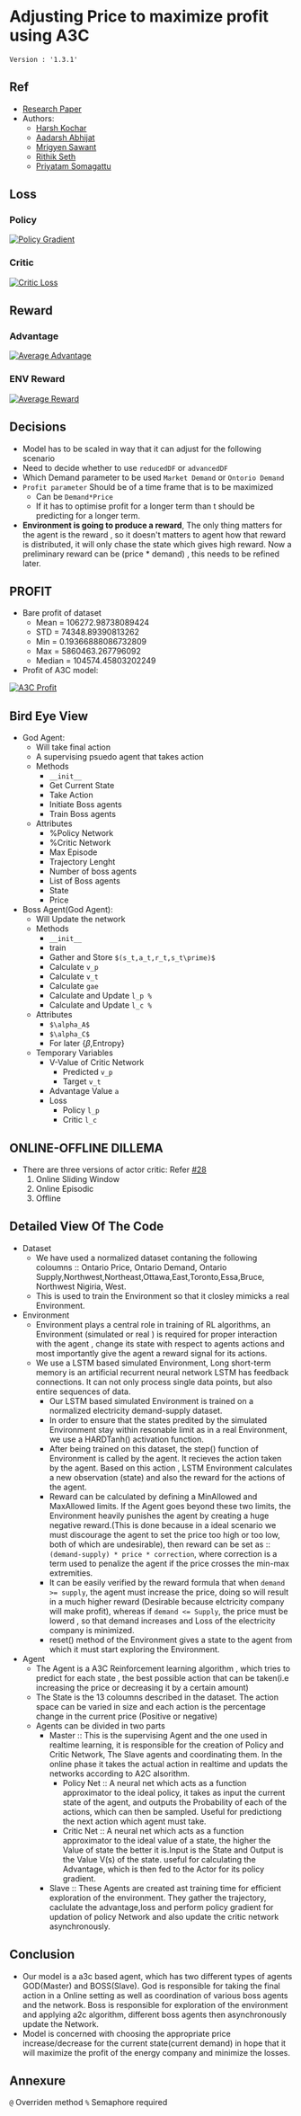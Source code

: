 # Adjusting Price to maximize profit using A3C 
`Version : '1.3.1'`

## Ref
- [Research Paper](https://github.com/BlackDChase/Profit-Optimizer-A3C/blob/main/MARKDOWN/Reinforcement%20Learning%20for%20Optimizing%20the%20Demand%20Response.pdf)
- Authors:
    - [Harsh Kochar](https://github.com/BlackDChase/)
    - [Aadarsh Abhijat](https://github.com/MR-TLL/)
    - [Mrigyen Sawant](https://github.com/europe-asia-america/)
    - [Rithik Seth](https://github.com/ronin117-prog)
    - [Priyatam Somagattu](https://github.com/Pri1437)

## Loss
### Policy 

[//]: # (Add Graph here)

[![Policy Gradient](https://github.com/BlackDChase/Profit-Optimizer-A3C/blob/main/MARKDOWN/)](https://github.com/BlackDChase/Profit-Optimizer-A3C/blob/main/MARKDOWN/)

### Critic

[//]: # (Add Graph here)

[![Critic Loss](https://github.com/BlackDChase/Profit-Optimizer-A3C/blob/main/MARKDOWN/)](https://github.com/BlackDChase/Profit-Optimizer-A3C/blob/main/MARKDOWN/)


## Reward
### Advantage

[//]: # (Add Graph here)

[![Average Advantage](https://github.com/BlackDChase/Profit-Optimizer-A3C/blob/main/MARKDOWN/)](https://github.com/BlackDChase/Profit-Optimizer-A3C/blob/main/MARKDOWN/)

### ENV Reward

[//]: # (Add Graph here)

[![Average Reward](https://github.com/BlackDChase/Profit-Optimizer-A3C/blob/main/MARKDOWN/)](https://github.com/BlackDChase/Profit-Optimizer-A3C/blob/main/MARKDOWN/)


## Decisions
- Model has to be scaled in way that it can adjust for the following scenario
- Need to decide whether to use `reducedDF` or `advancedDF`
- Which Demand parameter to be used `Market Demand` or `Ontorio Demand`
- `Profit parameter` Should be of a time frame that is to be maximized
    - Can be `Demand*Price`
    - If it has to optimise profit for a longer term than t should be predicting for a longer term.
- __Environment is going to produce a reward__, The only thing matters for the agent is the reward , so it doesn't matters to agent how that reward is distributed, it will only chase the state which gives high reward. Now a preliminary reward can be (price * demand) , this needs to be refined later.


## PROFIT
- Bare profit of dataset 
    - Mean = 106272.98738089424
    - STD = 74348.89390813262
    - Min = 0.19366888086732809
    - Max = 5860463.267796092
    - Median = 104574.45803202249
- Profit of A3C model:

[//]: # (Add Graph here)

[![A3C Profit](https://github.com/BlackDChase/Profit-Optimizer-A3C/blob/main/MARKDOWN/)](https://github.com/BlackDChase/Profit-Optimizer-A3C/blob/main/MARKDOWN/)


## Bird Eye View
- God Agent:
    - Will take final action
    - A supervising psuedo agent that takes action
    - Methods
        - `__init__`
        - Get Current State
        - Take Action
        - Initiate Boss agents
        - Train Boss agents
    - Attributes
        - %Policy Network
        - %Critic Network
        - Max Episode
        - Trajectory Lenght 
        - Number of boss agents
        - List of Boss agents
        - State
        - Price
- Boss Agent(God Agent):
    - Will Update the network
    - Methods
        - `__init__`
        - train
        - Gather and Store `$(s_t,a_t,r_t,s_t\prime)$`
        - Calculate `v_p`
        - Calculate `v_t`
        - Calculate `gae`
        - Calculate and Update `l_p %`
        - Calculate and Update `l_c %`
    - Attributes
        - `$\alpha_A$`
        - `$\alpha_C$`
        - For later {$\beta$,Entropy}
    - Temporary Variables
        - V-Value of Critic Network 
            - Predicted `v_p`
            - Target    `v_t`
        - Advantage Value `a`
        - Loss 
            - Policy `l_p`
            - Critic `l_c`


## ONLINE-OFFLINE DILLEMA
- There are three versions of actor critic: Refer [#28](https://github.com/BlackDChase/Profit-Optimizer-A3C/issues/28)
    1. Online Sliding Window
    2. Online Episodic
    3. Offline


## Detailed View Of The Code
- Dataset
    - We have used a normalized dataset contaning the following coloumns :: Ontario Price, Ontario Demand, Ontario Supply,Northwest,Northeast,Ottawa,East,Toronto,Essa,Bruce, Northwest Nigiria, West.
    - This is used to train the Environment so that it closley mimicks a real Environment.
- Environment
    - Environment plays a central role in training of RL algorithms, an Environment (simulated or real ) is     required for proper interaction with the agent , change its state with respect to agents actions and most importantly give the agent a reward signal for its actions.
    - We use a LSTM based simulated Environment, Long short-term memory is an artificial recurrent neural network LSTM has feedback connections. It can not only process single data points, but also entire sequences of data.
        - Our LSTM based simulated Environment is trained on a normalized electricity demand-supply dataset. 
        - In order to ensure that the states predited by the simulated Environment stay within resonable limit as in a real Environment, we use a HARDTanh() activation function. 
        - After being trained on this dataset, the step() function of Environment is called by the agent. It recieves the action taken by the agent. Based on this action , LSTM Environment calculates a new observation (state) and also the reward for the actions of the agent.
        - Reward can be calculated by defining a MinAllowed and MaxAllowed limits. If the Agent goes beyond these two limits, the Environment heavily punishes the agent by creating a huge negative reward.(This is done because in a ideal scenario we must discourage the agent to set the price too high or too low, both of which are undesirable), then reward can be set as :: `(demand-supply) * price * correction`, where correction is a term used to penalize the agent if the price crosses the min-max extremities.
        - It can be easily verified by the reward formula that when `demand >= supply`, the agent must increase the price, doing so will result in a much higher reward (Desirable because elctricity company will make profit), whereas if `demand <= Supply`, the price must be lowerd , so that demand increases and Loss of the electricity company is minimized. 
        - reset() method of the Environment gives a state to the agent from which it must start exploring the  Environment.
- Agent
    - The Agent is a A3C Reinforcement learning algorithm , which tries to predict for each state , the best possible action that can be taken(i.e increasing the price or decreasing it by a certain amount)
    - The State is the 13 coloumns described in the dataset. The action space can be varied in size and each action is the percentage change in the current price (Positive or negative)
    - Agents can be divided in two parts
        - Master :: This is the supervising Agent and the one used in realtime learning, it is responsible for the creation of Policy and Critic Network, The Slave agents and coordinating them. In the online phase it takes the actual action in realtime and updats the networks according to A2C alsorithm.
            - Policy Net :: A neural net which acts as a function approximator to the ideal policy, it takes as input the current state of the agent, and outputs the Probability of each of the actions, which can then be sampled. Useful for predictiong the next action which agent must take.
            - Critic Net :: A neural net which acts as a function approximator to the ideal value of a state, the higher the Value of state the better it is.Input is the State and Output is the Value V(s) of the state. useful for calculating the Advantage, which is then fed to the Actor for its policy gradient.
        - Slave :: These Agents are created ast training time for efficient exploration of the environment. They gather the trajectory, caclulate the advantage,loss and perform policy gradient for updation of policy Network and also update the critic network asynchronously.  


## Conclusion
- Our model is a a3c based agent, which has two different types of agents GOD(Master) and BOSS(Slave).
  God is responsible for taking the final action in a Online setting as well as coordination of
  various boss agents and the network.
  Boss is responsible for exploration of the environment and applying a2c algorithm, different boss agents
  then asynchronously update the Network.
- Model is concerned with choosing the appropriate price increase/decrease for the current state(current demand)
  in hope that it will maximize the profit of the energy company and minimize the losses.


## Annexure
`@` Overriden method
`%` Semaphore required
